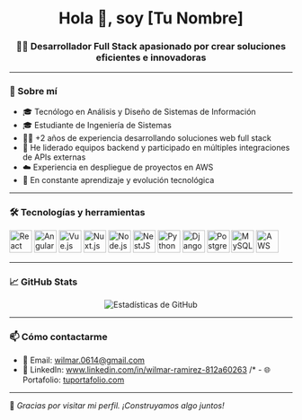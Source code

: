 <h1 align="center">Hola 👋, soy [Tu Nombre]</h1>
<h3 align="center">👨‍💻 Desarrollador Full Stack apasionado por crear soluciones eficientes e innovadoras</h3>

---

### 🚀 Sobre mí

- 🎓 Tecnólogo en Análisis y Diseño de Sistemas de Información  
- 🎓 Estudiante de Ingeniería de Sistemas  
- 👨‍💻 +2 años de experiencia desarrollando soluciones web full stack  
- 🚀 He liderado equipos backend y participado en múltiples integraciones de APIs externas  
- ☁️ Experiencia en despliegue de proyectos en AWS  
- 🧠 En constante aprendizaje y evolución tecnológica

---

### 🛠️ Tecnologías y herramientas

<p align="left">
  <img src="https://cdn.jsdelivr.net/gh/devicons/devicon/icons/react/react-original.svg" width="40" height="40" alt="React" />
  <img src="https://cdn.jsdelivr.net/gh/devicons/devicon/icons/angularjs/angularjs-original.svg" width="40" height="40" alt="Angular" />
  <img src="https://cdn.jsdelivr.net/gh/devicons/devicon/icons/vuejs/vuejs-original.svg" width="40" height="40" alt="Vue.js" />
  <img src="https://cdn.jsdelivr.net/gh/devicons/devicon/icons/nuxtjs/nuxtjs-original.svg" width="40" height="40" alt="Nuxt.js" />
  <img src="https://cdn.jsdelivr.net/gh/devicons/devicon/icons/nodejs/nodejs-original.svg" width="40" height="40" alt="Node.js" />
  <img src="https://cdn.jsdelivr.net/gh/devicons/devicon/icons/nestjs/nestjs-plain.svg" width="40" height="40" alt="NestJS" />
  <img src="https://cdn.jsdelivr.net/gh/devicons/devicon/icons/python/python-original.svg" width="40" height="40" alt="Python" />
  <img src="https://cdn.jsdelivr.net/gh/devicons/devicon/icons/django/django-plain.svg" width="40" height="40" alt="Django" />
  <img src="https://cdn.jsdelivr.net/gh/devicons/devicon/icons/postgresql/postgresql-original.svg" width="40" height="40" alt="PostgreSQL" />
  <img src="https://cdn.jsdelivr.net/gh/devicons/devicon/icons/mysql/mysql-original.svg" width="40" height="40" alt="MySQL" />
  <img src="https://cdn.jsdelivr.net/gh/devicons/devicon/icons/amazonwebservices/amazonwebservices-original.svg" width="40" height="40" alt="AWS" />
</p>

---

### 📈 GitHub Stats

<p align="center">
  <img src="https://github-readme-stats.vercel.app/api?username=TU_USUARIO&show_icons=true&theme=react&locale=es" alt="Estadísticas de GitHub" />
</p>

---

### 📫 Cómo contactarme

- 📧 Email: wilmar.0614@gmail.com
- 💼 LinkedIn: www.linkedin.com/in/wilmar-ramirez-812a60263
/* - 🌐 Portafolio: [tuportafolio.com](https://tuportafolio.com)

---

💬 *Gracias por visitar mi perfil. ¡Construyamos algo juntos!*
